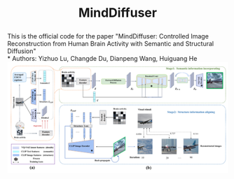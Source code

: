 # <p align="center">  MindDiffuser  </p> 
This is the official code for the paper "MindDiffuser: Controlled Image Reconstruction from Human Brain Activity with Semantic and Structural Diffusion"<br>
    * Authors: Yizhuo Lu, Changde Du, Dianpeng Wang, Huiguang He
![](https://github.com/ReedOnePeck/MindDiffuser/blob/main/Images/overview.png)
